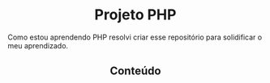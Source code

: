  <h1 align=center>Projeto PHP</h1>
 
 <p> Como estou aprendendo PHP resolvi criar esse repositório para solidificar o meu aprendizado. </p>
 
 <h2 align=center>Conteúdo</h2>
